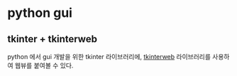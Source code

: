 # python gui

## tkinter + tkinterweb

python 에서 gui 개발을 위한 tkinter 라이브러리에, [tkinterweb](https://github.com/Andereoo/TkinterWeb) 라이브러리를 사용하여 웹뷰를 붙여볼 수 있다.